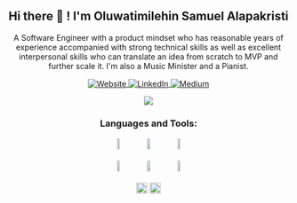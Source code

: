 <!--
**samalapsy/samalapsy** is a ✨ _special_ ✨ repository because its `README.md` (this file) appears on your GitHub profile.

Here are some ideas to get you started:

- 🔭 I’m currently working on ...
- 🌱 I’m currently learning Golang, AWS DevOps ...
- 👯 I’m looking to collaborate on ...
- 🤔 I’m looking for help with Networking...
- 💬 Ask me about ...
- 📫 How to reach me: ...
- 😄 Pronouns: ...
- ⚡ Fun fact: ...
-->

<h2 align="center">Hi there 👋 !  I'm Oluwatimilehin Samuel Alapakristi</h2>
<p align="center">A Software Engineer with a product mindset who has reasonable years of experience accompanied with strong technical skills as well as excellent interpersonal skills who can translate an idea from scratch to MVP and further scale it. I'm also a Music Minister and a Pianist.</p>
<p align="center">
   
   <a  align="center" href="https://twitter.com/samalapsy">
      <img align="center"  alt="Website" src="https://img.shields.io/badge/-Twitter-1d9bf0?style=flat-square&logo=twitter&logoColor=white&link=https://twitter.com/samalapsy" />
   </a> 

   <a href="https://www.linkedin.com/in/samalapsy/" align="center" >
      <img align="center"  alt="LinkedIn" src="https://img.shields.io/badge/-LinkedIn-0a66c2?style=flat-square&logo=Linkedin&logoColor=white&link=https://www.linkedin.com/in/samalapsy/" />
   </a>   
   
   <a href="https://www.medium.com/samalapsy/" align="center" >
      <img align="center"  alt="Medium" src="https://img.shields.io/badge/-Medium-0a66c2?style=flat-square&logo=Medium&logoColor=white&link=https://www.medium.com/samalapsy/" />
   </a>
   
 </p>



<div align="center">

  <div>
    <img  src="https://github-readme-stats.vercel.app/api?username=MilindModi&show_icons=true&count_private=true&hide=contribs,issues&hide_border=true">
   

### Languages and Tools:  

<code><img width="10%" height="20" src="https://img.shields.io/badge/npm-CB3837?style=for-the-badge&logo=npm&logoColor=white"></code>
 <code><img width="10%"  height="20" src="https://img.shields.io/badge/Javascript-ED8B00?style=for-the-badge&logo=javascript&logoColor=yellow"></code>
<code><img width="10%"  height="20" src="https://img.shields.io/badge/Flutter-02569B?style=for-the-badge&logo=flutter&logoColor=white"></code>
<br><br>
<code><img width="10%"   height="20" src="https://img.shields.io/badge/firebase-ffca28?style=for-the-badge&logo=firebase&logoColor=white"></code>
<code><img width="10%"  height="20" src="https://img.shields.io/badge/Node.js-43853D?style=for-the-badge&logo=node.js&logoColor=white"></code>
<code><img width="10%"  height="20" src="https://img.shields.io/badge/MySql-4EA94B?style=for-the-badge&logo=MySql&logoColor=white"></code>
<br><br>
<code><img width="auto"  height="20" src="https://img.shields.io/badge/PHP-4F5B93?style=for-the-badge&logo=php&logoColor=black"></code>
     <code><img width="auto"  height="20" src="https://img.shields.io/badge/Laravel-f9322c?style=for-the-badge&logo=laravel&logoColor=white"></code>
<br><br>

   </div>
